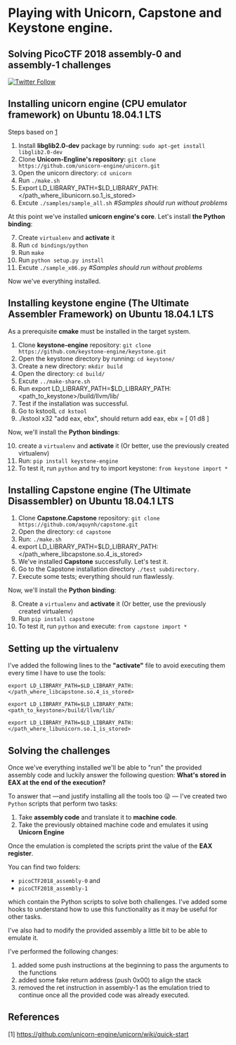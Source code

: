 # Playing with Unicorn, Capstone and Keystone engine.  
## Solving **PicoCTF 2018** assembly-0 and assembly-1 challenges
   


[![Twitter Follow](https://img.shields.io/twitter/follow/nahueldsanchez_?color=1DA1F2&logo=twitter&style=for-the-badge)](https://twitter.com/nahueldsanchez_?s=20) 

## Installing unicorn engine (CPU emulator framework) on Ubuntu 18.04.1 LTS

Steps based on [1](#References)

1) Install **libglib2.0-dev** package by running:  `sudo apt-get install libglib2.0-dev`
2) Clone **Unicorn-Engline's repository:** `git clone https://github.com/unicorn-engine/unicorn.git`
3) Open the unicorn directory: `cd unicorn`
4) Run `./make.sh`
5) Export LD_LIBRARY_PATH=$LD_LIBRARY_PATH: </path_where_libunicorn.so.1_is_stored>
6) Excute `./samples/sample_all.sh` _#Samples should run without problems_

At this point we've installed **unicorn engine's core**. Let's install **the Python binding**:

7) Create `virtualenv` and **activate** it
8) Run `cd bindings/python`
9) Run `make`
10) Run `python setup.py install`
11) Excute `./sample_x86.py` _#Samples should run without problems_


Now we've everything installed.

## Installing **keystone engine** (The Ultimate Assembler Framework) on Ubuntu 18.04.1 LTS

As a prerequisite **cmake** must be installed in the target system.

1) Clone **keystone-engine** repository: `git clone https://github.com/keystone-engine/keystone.git`
2) Open the keystone directory by running: `cd keystone/`
3) Create a new directory: `mkdir build`
4) Open the directory: `cd build/`
5) Excute `../make-share.sh`
6) Run export LD_LIBRARY_PATH=$LD_LIBRARY_PATH:<path_to_keystone>/build/llvm/lib/
7) Test if the installation was successful. 
8) Go to kstoolL `cd kstool`
9) ./kstool x32 "add eax, ebx", should return add eax, ebx = [ 01 d8 ]

Now, we'll install the **Python bindings**:

10) create a `virtualenv` and **activate** it (Or better, use the previously created virtualenv)
11) Run: `pip install keystone-engine`
12) To test it, run `python` and try to import keystone: `from keystone import *`


## Installing **Capstone engine** (The Ultimate Disassembler) on Ubuntu 18.04.1 LTS

1) Clone **Capstone.Capstone** repository: `git clone https://github.com/aquynh/capstone.git`
2) Open the directory: `cd capstone`
3) Run: `./make.sh`
4) export LD_LIBRARY_PATH=$LD_LIBRARY_PATH:</path_where_libcapstone.so.4_is_stored>
5) We've installed **Capstone** successfully. Let's test it.
6) Go to the Capstone installation directory `./test subdirectory.`
7) Execute some tests; everything should run flawlessly.

Now, we'll install the **Python binding**:

8) Create a `virtualenv` and **activate** it (Or better, use the previously created virtualenv)
9) Run `pip install capstone`
10) To test it, run `python` and execute: `from capstone import *`

## Setting up the virtualenv

I've added the following lines to the **"activate"** file to avoid executing them every time I have to use the tools:

```
export LD_LIBRARY_PATH=$LD_LIBRARY_PATH:</path_where_libcapstone.so.4_is_stored>

export LD_LIBRARY_PATH=$LD_LIBRARY_PATH:<path_to_keystone>/build/llvm/lib/

export LD_LIBRARY_PATH=$LD_LIBRARY_PATH:</path_where_libunicorn.so.1_is_stored>
```

## Solving the challenges

Once we've everything installed we'll be able to "run" the provided assembly code and luckily answer the following question: **What's stored in EAX at the end of the execution?**

To answer that —and justify installing all the tools too :stuck_out_tongue_winking_eye: — I've created two `Python` scripts that perform two tasks:

1) Take **assembly code** and translate it to **machine code**.
2) Take the previously obtained machine code and emulates it using **Unicorn Engine**

Once the emulation is completed the scripts print the value of the **EAX register**.

You can find two folders:
+  `picoCTF2018_assembly-0` and  
+ `picoCTF2018_assembly-1`  

which contain the Python scripts to solve both challenges. I've added some hooks
to understand how to use this functionality as it may be useful for other tasks.

I've also had to modify the provided assembly a little bit to be able to emulate it.

I've performed the following changes:
1) added some push instructions at the beginning to pass the arguments to the functions
2) added some fake return address (push 0x00) to align the stack
3) removed the ret instruction in assembly-1 as the emulation tried to continue once all the provided code was already executed.


## References

[1] https://github.com/unicorn-engine/unicorn/wiki/quick-start
